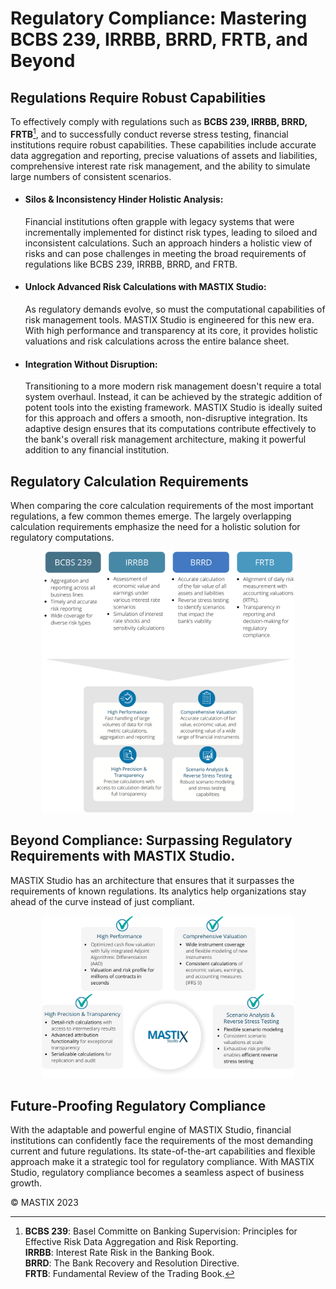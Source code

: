 # Regulatory Compliance: Mastering BCBS 239, IRRBB, BRRD, FRTB, and Beyond

## Regulations Requi﻿re Robust Capabilities
To effectively comply with regulations such as **BCBS 239, IRRBB, BRRD, FRTB**[^1], and to successfully conduct reverse stress testing, financial institutions require 
robust capabilities. These capabilities include accurate data aggregation and reporting, precise valuations of assets and liabilities, comprehensive interest rate 
risk management, and the ability to simulate large numbers of consistent scenarios.


- #### Silos & Inconsistency Hinder Holistic Analysis:
  Financial institutions often grapple with legacy systems that were incrementally implemented for distinct risk types, leading to siloed and inconsistent calculations. Such an approach hinders a holistic view of risks and can pose challenges in meeting the broad requirements of regulations like BCBS 239, IRRBB, BRRD, and FRTB.

- #### Unlock Advanced Risk Calculations with MASTIX Studio: 
  As regulatory demands evolve, so must the computational capabilities of risk management tools. MASTIX Studio is engineered for this new era. With high performance and transparency at its core, it provides holistic valuations and risk calculations across the entire balance sheet.

- #### Integration Without Disruption: 
  Transitioning to a more modern risk management doesn't require a total system overhaul. Instead, it can be achieved by the strategic addition of potent tools into the existing framework. MASTIX Studio is ideally suited for this approach and offers a smooth, non-disruptive integration. Its adaptive design ensures that its computations contribute effectively to the bank's overall risk management architecture, making it powerful addition to any financial institution.


[^1]: **BCBS 239**: Basel Committe on Banking Supervision: Principles for Effective Risk Data Aggregation and Risk Reporting.  
  **IRRBB**: Interest Rate Risk in the Banking Book.  
  **BRRD**: The Bank Recovery and Resolution Directive.  
  **FRTB**: Fundamental Review of the Trading Book. 

    
## Regulatory Calculation Requirements
When comparing the core calculation requirements of the most important regulations, a few common themes emerge. 
The largely overlapping calculation requirements emphasize the need for a holistic solution for regulatory computations.

<p align="center">
  <img src="https://github.com/mastixstudio/mastixstudio/blob/main/assets/regulatory-compliance.png?raw=true" alt="MASTIX Studio Logo" style="width: 80%;">
</p>

## Beyond Compliance: Surpassing Regulatory Requirements with MASTIX Studio.
MASTIX Studio has an architecture that ensures that it surpasses the requirements of known regulations. Its analytics help organizations stay ahead of the curve instead of just compliant. 

<p align="center">
  <img src="https://github.com/mastixstudio/mastixstudio/blob/main/assets/exceeding-requirements.png?raw=true" alt="MASTIX Studio Logo" style="width: 80%;">
</p>

## Future-Proofing Regulatory Compliance
With the adaptable and powerful engine of MASTIX Studio, financial institutions can confidently face the requirements of the most demanding current and future regulations. 
Its state-of-the-art capabilities and flexible approach make it a strategic tool for regulatory compliance. With MASTIX Studio, regulatory compliance becomes a seamless aspect of business growth.

&copy; MASTIX 2023
